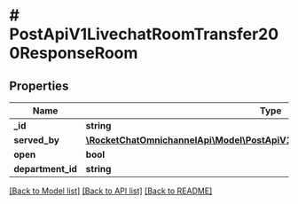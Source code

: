 # # PostApiV1LivechatRoomTransfer200ResponseRoom

## Properties

Name | Type | Description | Notes
------------ | ------------- | ------------- | -------------
**_id** | **string** |  | [optional]
**served_by** | [**\RocketChatOmnichannelApi\Model\PostApiV1LivechatUsersType200ResponseUser**](PostApiV1LivechatUsersType200ResponseUser.md) |  | [optional]
**open** | **bool** |  | [optional]
**department_id** | **string** |  | [optional]

[[Back to Model list]](../../README.md#models) [[Back to API list]](../../README.md#endpoints) [[Back to README]](../../README.md)
